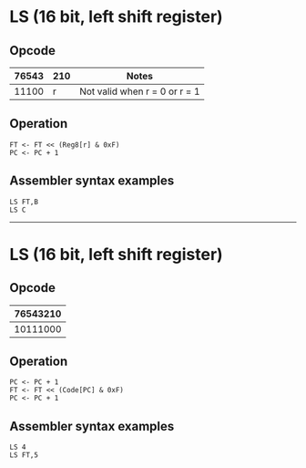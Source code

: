 # LS (16 bit, left shift register)

## Opcode
| 76543 | 210 | Notes |
|-------|-----|-------|
| 11100 | r   | Not valid when r = 0 or r = 1 |

## Operation
```
FT <- FT << (Reg8[r] & 0xF)
PC <- PC + 1
```

## Assembler syntax examples
```
LS FT,B
LS C
```

---
# LS (16 bit, left shift register)

## Opcode
| 76543210 |
|----------|
| 10111000 |

## Operation
```
PC <- PC + 1
FT <- FT << (Code[PC] & 0xF)
PC <- PC + 1
```

## Assembler syntax examples
```
LS 4
LS FT,5
```


